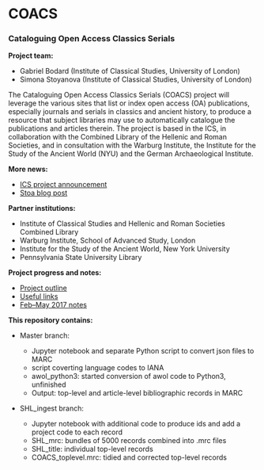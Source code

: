 # COACS #
### Cataloguing Open Access Classics Serials ###

**Project team:**

 * Gabriel Bodard (Institute of Classical Studies, University of London)
 * Simona Stoyanova (Institute of Classical Studies, University of London)

The Cataloguing Open Access Classics Serials (COACS) project will leverage the various sites that list or index open access (OA) publications, especially journals and serials in classics and ancient history, to produce a resource that subject libraries may use to automatically catalogue the publications and articles therein. The project is based in the ICS, in collaboration with the Combined Library of the Hellenic and Roman Societies, and in consultation with the Warburg Institute, the Institute for the Study of the Ancient World (NYU) and the German Archaeological Institute.

**More news:**

 * [ICS project announcement](http://ics.sas.ac.uk/about-us/news/cataloguing-open-access-classics-serials)
 * [Stoa blog post](http://www.stoa.org/archives/2381)
 
**Partner institutions:**
 
 * Institute of Classical Studies and Hellenic and Roman Societies Combined Library
 * Warburg Institute, School of Advanced Study, London
 * Institute for the Study of the Ancient World, New York University
 * Pennsylvania State University Library
  
**Project progress and notes:**

 * [Project outline](notes/outline.md)
 * [Useful links](notes/useful_links.md)
 * [Feb–May 2017 notes](notes/notes201702-05.md)
  
**This repository contains:**

 * Master branch:
   * Jupyter notebook and separate Python script to convert json files to MARC
   * script coverting language codes to IANA
   * awol_python3: started conversion of awol code to Python3, unfinished
   * Output: top-level and article-level bibliographic records in MARC
   
 * SHL_ingest branch:
   * Jupyter notebook with additional code to produce ids and add a project code to each record
   * SHL_mrc: bundles of 5000 records combined into .mrc files
   * SHL_title: individual top-level records
   * COACS_toplevel.mrc: tidied and corrected top-level records

   
